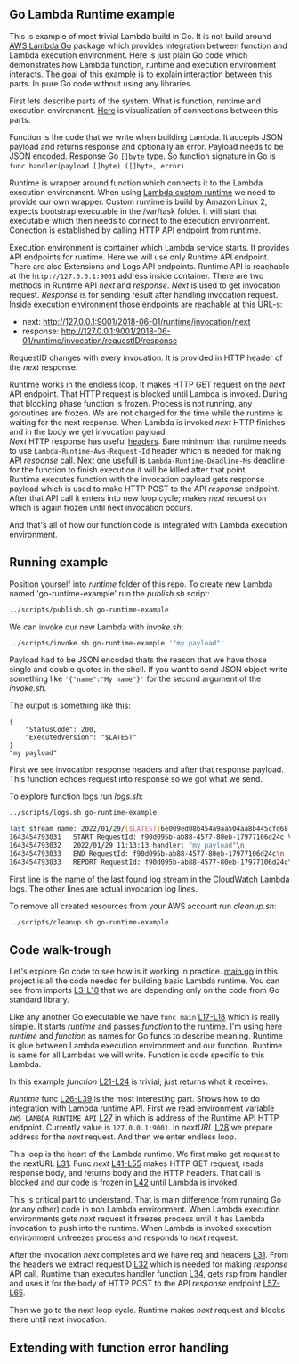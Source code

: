 <!--
most trivial lambda runtime

What is Lambda runtime?

Whay is that ineteresting?

How it works?
- next is blocking call, your Lambd is frozen on the next call

https://docs.aws.amazon.com/lambda/latest/dg/runtimes-api.html



salje i druge headere
https://docs.aws.amazon.com/lambda/latest/dg/runtimes-api.html
najvazniji koji bi trebalo obraditi 
Lambda-Runtime-Deadline-Ms 


za vjezbu moze napisati hendlanje error a 
kada callback vrati error
-->


## Go Lambda Runtime example

This is example of most trivial Lambda build in Go. It is not build around [AWS Lambda Go](https://github.com/aws/aws-lambda-go/tree/0462b0000e7468bdc8a9c456273c1551fab284aa) package which provides integration between function and Lambda execution environment. Here is just plain Go code which demonstrates how Lambda function, runtime and execution environment interacts. The goal of this example is to explain interaction between this parts. In pure Go code without using any libraries. 

First lets describe parts of the system. What is function, runtime and execution environment.
[Here](https://docs.aws.amazon.com/lambda/latest/dg/runtimes-context.html) is visualization of connections between this parts.

Function is the code that we write when building Lambda. It accepts JSON payload and returns response and optionally an error. Payload needs to be JSON encoded. Response Go `[]byte` type. So function signature in Go is `func handler(payload []byte) ([]byte, error)`.

Runtime is wrapper around function which connects it to the Lambda execution environment. When using [Lambda custom runtime](https://docs.aws.amazon.com/lambda/latest/dg/runtimes-custom.html) we need to provide our own wrapper. Custom runtime is build by Amazon Linux 2, expects bootstrap executable in the /var/task folder. It will start that executable which then needs to connect to the execution environment. Conection is established by calling HTTP API endpoint from runtime.   

Execution environment is container which Lambda service starts. It provides API endpoints for runtime. Here we will use only Runtime API endpoint. There are also Extensions and Logs API endpoints. Runtime API is reachable at the `http://127.0.0.1:9001` address inside container. There are two methods in Runtime API *next* and *response*. *Next* is used to get invocation request. *Response* is for sending result after handling invocation request. Inside execution environment those endpoints are reachable at this URL-s:
* next: http://127.0.0.1:9001/2018-06-01/runtime/invocation/next
* response: http://127.0.0.1:9001/2018-06-01/runtime/invocation/requestID/response

RequestID changes with every invocation. It is provided in HTTP header of the *next* response. 

Runtime works in the endless loop. It makes HTTP GET request on the *next* API endpoint. That HTTP request is blocked until Lambda is invoked. During that blocking phase function is frozen. Process is not running, any goroutines are frozen. We are not charged for the time while the runtime is waiting for the next response. When Lambda is invoked *next* HTTP finishes and in the body we get invocation payload.   
*Next* HTTP response has useful [headers](https://docs.aws.amazon.com/lambda/latest/dg/runtimes-api.html). Bare minimum that runtime needs to use `Lambda-Runtime-Aws-Request-Id` header which is needed for making API *response* call. Next one usefull is `Lambda-Runtime-Deadline-Ms` deadline for the function to finish execution it will be killed after that point.  
Runtime executes function with the invocation payload gets response payload which is used to make HTTP POST to the API *response* endpoint. After that API call it enters into new loop cycle; makes *next* request on which is again frozen until next invocation occurs.   

And that's all of how our function code is integrated with Lambda execution environment. 

## Running example

Position yourself into _runtime_ folder of this repo. To create new Lambda named 'go-runtime-example' run the *publish.sh* script: 
``` sh
../scripts/publish.sh go-runtime-example
```

We can invoke our new Lambda with _invoke.sh_:

``` sh
../scripts/invoke.sh go-runtime-example '"my payload"'
``` 
Payload had to be JSON encoded thats the reason that we have those single and double quotes in the shell. If you want to send JSON object write something like `'{"name":"My name"}'` for the second argument of the *invoke.sh*.

The output is something like this:

``` 
{
    "StatusCode": 200,
    "ExecutedVersion": "$LATEST"
}
"my payload"
``` 
First we see invocation response headers and after that response payload. This function echoes request into response so we got what we send.

To explore function logs run *logs.sh*:

``` sh
../scripts/logs.sh go-runtime-example
```

``` sh
last stream name: 2022/01/29/[$LATEST]6e009ed08b454a9aa504aa8b445cfd68
1643454793031	START RequestId: f90d095b-ab88-4577-80eb-17977106d24c Version: $LATEST\n
1643454793032	2022/01/29 11:13:13 handler: "my payload"\n
1643454793033	END RequestId: f90d095b-ab88-4577-80eb-17977106d24c\n
1643454793033	REPORT RequestId: f90d095b-ab88-4577-80eb-17977106d24c\tDuration: 1.22 ms\tBilled Duration: 37 ms\tMemory Size: 128 MB\tMax Memory Used: 15 MB\tInit Duration: 34.80 ms\t\n
``` 

First line is the name of the last found log stream in the CloudWatch Lambda logs. The other lines are actual invocation log lines. 


To remove all created resources from your AWS account run *cleanup.sh*:

``` sh
../scripts/cleanup.sh go-runtime-example
``` 

## Code walk-trough

Let's explore Go code to see how is it working in practice. [main.go](main.go) in this project is all the code needed for building basic Lambda runtime. You can see from imports [L3-L10](main.go#L3-L10) that we are depending only on the code from Go standard library.

Like any another Go executable we have `func main` [L17-L18](main.go#L17-L18) which is really simple. It starts *runtime* and passes *function* to the runtime. I'm using here *runtime* and *function* as names for Go funcs to describe meaning. Runtime is glue between Lambda execution environment and our function. Runtime is same for all Lambdas we will write. Function is code specific to this Lambda. 

In this example *function* [L21-L24](main.go#L21-L24)  is trivial; just returns what it receives. 

*Runtime* func [L26-L39](main.go#L26-L39) is the most interesting part. Shows how to do integration with Lambda runtime API. First we read environment variable `AWS_LAMBDA_RUNTIME_API` [L27](main.go#L27) in which is address of the Runtime API HTTP endpoint. Currently value is `127.0.0.1:9001`. In _nextURL_ [L28](main.go#L28) we prepare address for the *next* request. And then we enter endless loop. 

This loop is the heart of the Lambda runtime. We first make get request to the nextURL [L31](main.go#L31). Func *next* [L41-L55](main.go#L41-L55) makes HTTP GET request, reads response body, and returns body and the HTTP headers. That call is blocked and our code is frozen in [L42](main.go#L42) until Lambda is invoked. 

This is critical part to understand. That is main difference from running Go (or any other) code in non Lambda environment. When Lambda execution environments gets *next* request it freezes process until it has Lambda invocation to push into the runtime. When Lambda is invoked execution environment unfreezes process and responds to *next* request. 

After the invocation *next* completes and we have req and headers [L31](main.go#L31). From the headers we extract requestID [L32](main.go#L32) which is needed for making *response* API call. Runtime than executes handler function [L34](main.go#L34), gets rsp from handler and uses it for the body of HTTP POST to the API *response* endpoint [L57-L65](main.go#L57-65). 

Then we go to the next loop cycle. Runtime makes *next* request and blocks there until next invocation. 

## Extending with function error handling

<!--
https://github.com/mantil-io/go-lambda-examples/blob/master/runtime/main.go#
-->
